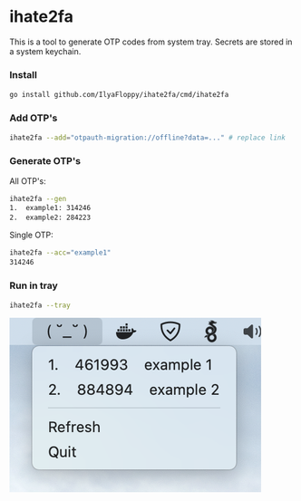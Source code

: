 # ihate2fa

This is a tool to generate OTP codes from system tray. Secrets are stored in a system keychain.

### Install
```bash
go install github.com/IlyaFloppy/ihate2fa/cmd/ihate2fa
```

### Add OTP's
```bash
ihate2fa --add="otpauth-migration://offline?data=..." # replace link
```

### Generate OTP's
All OTP's:
```bash
ihate2fa --gen
1.  example1: 314246
2.  example2: 284223
```

Single OTP:
```bash
ihate2fa --acc="example1"
314246
```

### Run in tray
```bash
ihate2fa --tray
```

![ihate2fa running in system tray](docs/screenshot.png "ihate2fa running in system tray")
